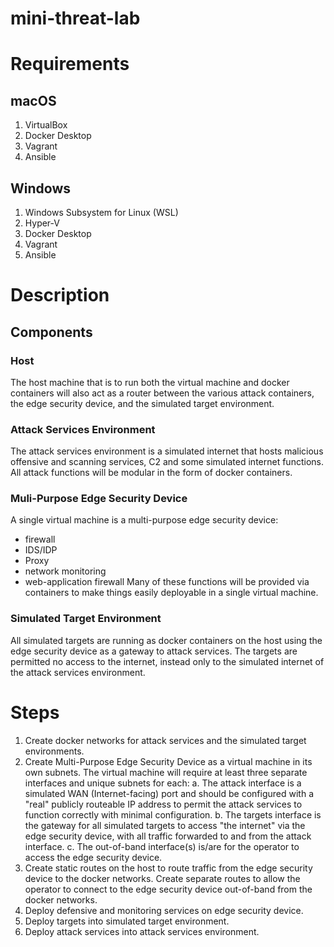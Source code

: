 # mini-threat-lab

# Requirements
## macOS
1. VirtualBox
2. Docker Desktop
3. Vagrant
4. Ansible

## Windows
1. Windows Subsystem for Linux (WSL)
2. Hyper-V
2. Docker Desktop
3. Vagrant
4. Ansible

# Description
## Components
### Host
The host machine that is to run both the virtual machine and docker containers will also act as a router between the various attack containers, the edge security device, and the simulated target environment.
### Attack Services Environment
The attack services environment is a simulated internet that hosts malicious offensive and scanning services, C2 and some simulated internet functions. All attack functions will be modular in the form of docker containers.
### Muli-Purpose Edge Security Device
A single virtual machine is a multi-purpose edge security device:
 - firewall
 - IDS/IDP
 - Proxy
 - network monitoring
 - web-application firewall
Many of these functions will be provided via containers to make things easily deployable in a single virtual machine.
### Simulated Target Environment
All simulated targets are running as docker containers on the host using the edge security device as a gateway to attack services. The targets are permitted no access to the internet, instead only to the simulated internet of the attack services environment.

# Steps
1. Create docker networks for attack services and the simulated target environments.
2. Create Multi-Purpose Edge Security Device as a virtual machine in its own subnets. The virtual machine will require at least three separate interfaces and unique subnets for each:
  a. The attack interface is a simulated WAN (Internet-facing) port and should be configured with a "real" publicly routeable IP address to permit the attack services to function correctly with minimal configuration.
  b. The targets interface is the gateway for all simulated targets to access "the internet" via the edge security device, with all traffic forwarded to and from the attack interface.
  c. The out-of-band interface(s) is/are for the operator to access the edge security device.
3. Create static routes on the host to route traffic from the edge security device to the docker networks. Create separate routes to allow the operator to connect to the edge security device out-of-band from the docker networks.
4. Deploy defensive and monitoring services on edge security device.
5. Deploy targets into simulated target environment.
6. Deploy attack services into attack services environment.
